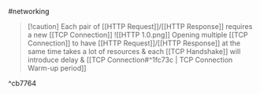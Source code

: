 #networking 
>[!caution] Each pair of [[HTTP Request]]/[[HTTP Response]] requires a new [[TCP Connection]]
>![[HTTP 1.0.png]]
>Opening multiple [[TCP Connection]] to have [[HTTP Request]]/[[HTTP Response]] at the same time takes a lot of resources & each [[TCP Handshake]] will introduce delay & [[TCP Connection#^1fc73c | TCP Connection Warm-up period]]

^cb7764



